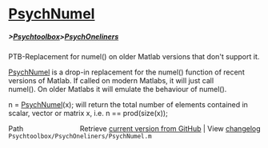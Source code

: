 # [PsychNumel](PsychNumel)
##### >[Psychtoolbox](Psychtoolbox)>[PsychOneliners](PsychOneliners)

PTB-Replacement for numel() on older Matlab versions that don't support it.  
  
[PsychNumel](PsychNumel) is a drop-in replacement for the numel() function of recent  
versions of Matlab. If called on modern Matlabs, it will just call  
numel(). On older Matlabs it will emulate the behaviour of numel().  
  
n = [PsychNumel](PsychNumel)(x); will return the total number of elements contained in  
scalar, vector or matrix x, i.e. n == prod(size(x));  
  




<div class="code_header" style="text-align:right;">
  <span style="float:left;">Path&nbsp;&nbsp;</span> <span class="counter">Retrieve <a href=
  "https://raw.github.com/Psychtoolbox-3/Psychtoolbox-3/beta/Psychtoolbox/PsychOneliners/PsychNumel.m">current version from GitHub</a> | View <a href=
  "https://github.com/Psychtoolbox-3/Psychtoolbox-3/commits/beta/Psychtoolbox/PsychOneliners/PsychNumel.m">changelog</a></span>
</div>
<div class="code">
  <code>Psychtoolbox/PsychOneliners/PsychNumel.m</code>
</div>

